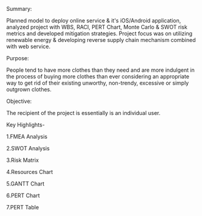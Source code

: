 Summary:

Planned model to deploy online service & it's iOS/Android application, analyzed project with WBS, RACI, PERT Chart, Monte Carlo & SWOT risk metrics and developed mitigation strategies. Project focus was on utilizing renewable energy & developing reverse supply chain mechanism combined with web service. 

Purpose:

People tend to have more clothes than they need and are more indulgent in the process of buying more clothes than ever considering an appropriate way to get rid of their existing unworthy, non-trendy, excessive or simply outgrown clothes.

Objective:

The recipient of the project is essentially is an individual user. 

Key Highlights-

1.FMEA Analysis

2.SWOT Analysis

3.Risk Matrix

4.Resources Chart

5.GANTT Chart

6.PERT Chart

7.PERT Table

 

 

 





